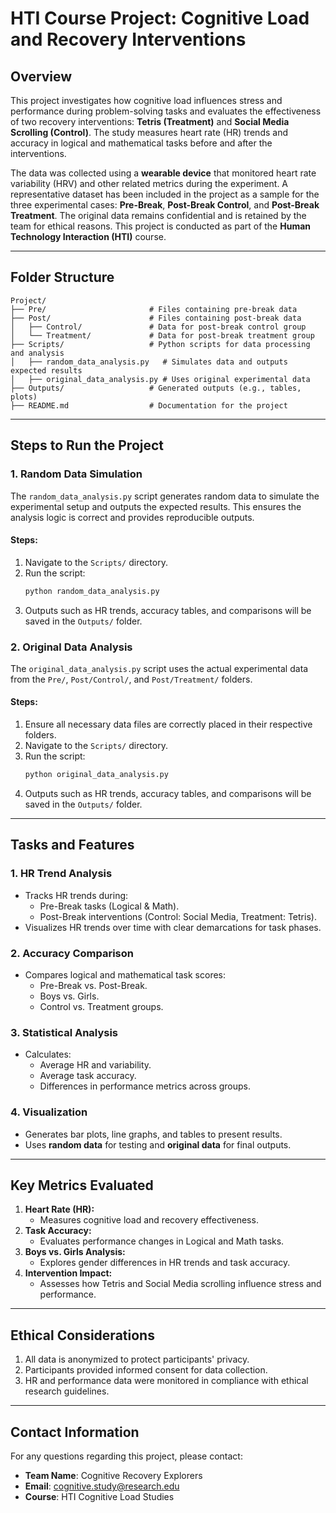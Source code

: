 # HTI Course Project: Cognitive Load and Recovery Interventions

## **Overview**
This project investigates how cognitive load influences stress and performance during problem-solving tasks and evaluates the effectiveness of two recovery interventions: **Tetris (Treatment)** and **Social Media Scrolling (Control)**. The study measures heart rate (HR) trends and accuracy in logical and mathematical tasks before and after the interventions.

The data was collected using a **wearable device** that monitored heart rate variability (HRV) and other related metrics during the experiment. A representative dataset has been included in the project as a sample for the three experimental cases: **Pre-Break**, **Post-Break Control**, and **Post-Break Treatment**. The original data remains confidential and is retained by the team for ethical reasons. This project is conducted as part of the **Human Technology Interaction (HTI)** course.

---

## **Folder Structure**
```
Project/
├── Pre/                       # Files containing pre-break data
├── Post/                      # Files containing post-break data
│   ├── Control/               # Data for post-break control group
│   └── Treatment/             # Data for post-break treatment group
├── Scripts/                   # Python scripts for data processing and analysis
│   ├── random_data_analysis.py   # Simulates data and outputs expected results
│   ├── original_data_analysis.py # Uses original experimental data
├── Outputs/                   # Generated outputs (e.g., tables, plots)
├── README.md                  # Documentation for the project
```

---

## **Steps to Run the Project**

### **1. Random Data Simulation**
The `random_data_analysis.py` script generates random data to simulate the experimental setup and outputs the expected results. This ensures the analysis logic is correct and provides reproducible outputs.

#### **Steps:**
1. Navigate to the `Scripts/` directory.
2. Run the script:
   ```bash
   python random_data_analysis.py
   ```
3. Outputs such as HR trends, accuracy tables, and comparisons will be saved in the `Outputs/` folder.

### **2. Original Data Analysis**
The `original_data_analysis.py` script uses the actual experimental data from the `Pre/`, `Post/Control/`, and `Post/Treatment/` folders.

#### **Steps:**
1. Ensure all necessary data files are correctly placed in their respective folders.
2. Navigate to the `Scripts/` directory.
3. Run the script:
   ```bash
   python original_data_analysis.py
   ```
4. Outputs such as HR trends, accuracy tables, and comparisons will be saved in the `Outputs/` folder.

---

## **Tasks and Features**
### **1. HR Trend Analysis**
- Tracks HR trends during:
  - Pre-Break tasks (Logical & Math).
  - Post-Break interventions (Control: Social Media, Treatment: Tetris).
- Visualizes HR trends over time with clear demarcations for task phases.

### **2. Accuracy Comparison**
- Compares logical and mathematical task scores:
  - Pre-Break vs. Post-Break.
  - Boys vs. Girls.
  - Control vs. Treatment groups.

### **3. Statistical Analysis**
- Calculates:
  - Average HR and variability.
  - Average task accuracy.
  - Differences in performance metrics across groups.

### **4. Visualization**
- Generates bar plots, line graphs, and tables to present results.
- Uses **random data** for testing and **original data** for final outputs.

---

## **Key Metrics Evaluated**
1. **Heart Rate (HR):**
   - Measures cognitive load and recovery effectiveness.
2. **Task Accuracy:**
   - Evaluates performance changes in Logical and Math tasks.
3. **Boys vs. Girls Analysis:**
   - Explores gender differences in HR trends and task accuracy.
4. **Intervention Impact:**
   - Assesses how Tetris and Social Media scrolling influence stress and performance.

---

## **Ethical Considerations**
1. All data is anonymized to protect participants' privacy.
2. Participants provided informed consent for data collection.
3. HR and performance data were monitored in compliance with ethical research guidelines.

---

## **Contact Information**
For any questions regarding this project, please contact:
- **Team Name**: Cognitive Recovery Explorers
- **Email**: cognitive.study@research.edu
- **Course**: HTI Cognitive Load Studies

